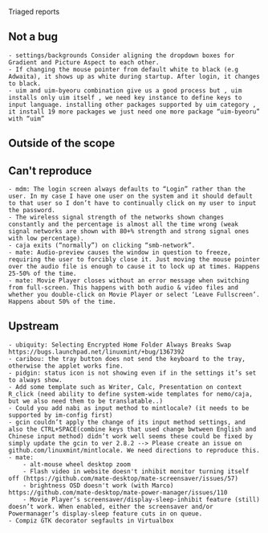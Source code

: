 Triaged reports

Not a bug
---------
	- settings/backgrounds Consider aligning the dropdown boxes for Gradient and Picture Aspect to each other.
	- If changing the mouse pointer from default white to black (e.g Adwaita), it shows up as white during startup. After login, it changes to black.
	- uim and uim-byeoru combination give us a good process but , uim installs only uim itself , we need key instance to define keys to input language. installing other packages supported by uim category , it install 19 more packages we just need one more package “uim-byeoru” with “uim”

Outside of the scope
--------------------


Can't reproduce
---------------
	- mdm: The login screen always defaults to “Login” rather than the user. In my case I have one user on the system and it should default to that user so I don’t have to continually click on my user to input the password.
	- The wireless signal strength of the networks shown changes constantly and the percentage is almost all the time wrong (weak signal networks are shown with 80+% strength and strong signal ones with low percentage).
	- caja exits (“normally”) on clicking “smb-network”.
	- mate: Audio-preview causes the window in question to freeze, requiring the user to forcibly close it. Just moving the mouse pointer over the audio file is enough to cause it to lock up at times. Happens 25-50% of the time.
	- mate: Movie Player closes without an error message when switching from full-screen. This happens with both audio & video files and whether you double-click on Movie Player or select ‘Leave Fullscreen’. Happens about 50% of the time.

Upstream
--------
	- ubiquity: Selecting Encrypted Home Folder Always Breaks Swap https://bugs.launchpad.net/linuxmint/+bug/1367392
	- caribou: the tray button does not send the keyboard to the tray, otherwise the applet works fine.
	- pidgin: status icon is not showing even if in the settings it’s set to always show.
	- Add some template such as Writer, Calc, Presentation on context R_click (need ability to define system-wide templates for nemo/caja, but we also need them to be translatable..)
	- Could you add nabi as input method to mintlocale? (it needs to be supported by im-config first)
	- gcin couldn’t apply the change of its input method settings, and also the CTRL+SPACE(combine keys that used change bwtween English and Chinese input method) didn’t work well seems these could be fixed by simply update the gcin to ver 2.8.2 --> Please create an issue on github.com/linuxmint/mintlocale. We need directions to reproduce this.
	- mate:
		- alt-mouse wheel desktop zoom
		- Flash video in website doesn't inhibit monitor turning itself off	(https://github.com/mate-desktop/mate-screensaver/issues/57)
		- brightness OSD doesn't work (with Marco) https://github.com/mate-desktop/mate-power-manager/issues/110
		- Movie Player’s screensaver/display-sleep-inhibit feature (still) doesn’t work. When enabled, either the screensaver and/or Powermanager’s display-sleep feature cuts in on queue.
	- Compiz GTK decorator segfaults in Virtualbox
